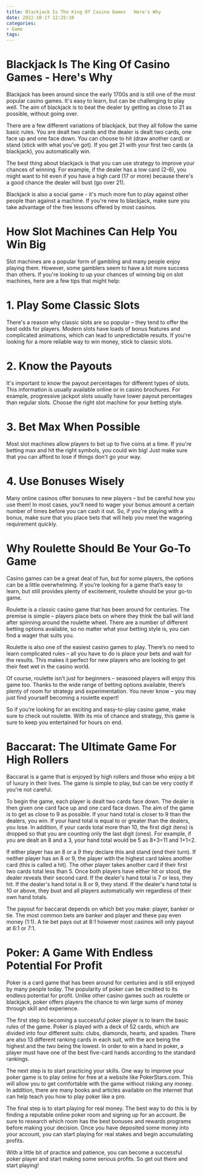 ```yaml
---
title: Blackjack Is The King Of Casino Games   Here's Why
date: 2022-10-17 12:25:10
categories:
- Game
tags:
---
```



#  Blackjack Is The King Of Casino Games - Here's Why

Blackjack has been around since the early 1700s and is still one of the most popular casino games. It's easy to learn, but can be challenging to play well. The aim of blackjack is to beat the dealer by getting as close to 21 as possible, without going over.

There are a few different variations of blackjack, but they all follow the same basic rules. You are dealt two cards and the dealer is dealt two cards, one face up and one face down. You can choose to hit (draw another card) or stand (stick with what you've got). If you get 21 with your first two cards (a blackjack), you automatically win.

The best thing about blackjack is that you can use strategy to improve your chances of winning. For example, if the dealer has a low card (2-6), you might want to hit even if you have a high card (17 or more) because there's a good chance the dealer will bust (go over 21).

Blackjack is also a social game - it's much more fun to play against other people than against a machine. If you're new to blackjack, make sure you take advantage of the free lessons offered by most casinos.

#  How Slot Machines Can Help You Win Big

Slot machines are a popular form of gambling and many people enjoy playing them. However, some gamblers seem to have a lot more success than others. If you're looking to up your chances of winning big on slot machines, here are a few tips that might help:

# 1. Play Some Classic Slots

There's a reason why classic slots are so popular – they tend to offer the best odds for players. Modern slots have loads of bonus features and complicated animations, which can lead to unpredictable results. If you're looking for a more reliable way to win money, stick to classic slots.

# 2. Know the Payouts

It's important to know the payout percentages for different types of slots. This information is usually available online or in casino brochures. For example, progressive jackpot slots usually have lower payout percentages than regular slots. Choose the right slot machine for your betting style.

# 3. Bet Max When Possible

Most slot machines allow players to bet up to five coins at a time. If you're betting max and hit the right symbols, you could win big! Just make sure that you can afford to lose if things don't go your way.

# 4. Use Bonuses Wisely

Many online casinos offer bonuses to new players – but be careful how you use them! In most cases, you'll need to wager your bonus amount a certain number of times before you can cash it out. So, if you're playing with a bonus, make sure that you place bets that will help you meet the wagering requirement quickly.

#  Why Roulette Should Be Your Go-To Game

Casino games can be a great deal of fun, but for some players, the options can be a little overwhelming. If you’re looking for a game that’s easy to learn, but still provides plenty of excitement, roulette should be your go-to game.

Roulette is a classic casino game that has been around for centuries. The premise is simple – players place bets on where they think the ball will land after spinning around the roulette wheel. There are a number of different betting options available, so no matter what your betting style is, you can find a wager that suits you.

Roulette is also one of the easiest casino games to play. There’s no need to learn complicated rules – all you have to do is place your bets and wait for the results. This makes it perfect for new players who are looking to get their feet wet in the casino world.

Of course, roulette isn’t just for beginners – seasoned players will enjoy this game too. Thanks to the wide range of betting options available, there’s plenty of room for strategy and experimentation. You never know – you may just find yourself becoming a roulette expert!

So if you’re looking for an exciting and easy-to-play casino game, make sure to check out roulette. With its mix of chance and strategy, this game is sure to keep you entertained for hours on end.

#  Baccarat: The Ultimate Game For High Rollers

Baccarat is a game that is enjoyed by high rollers and those who enjoy a bit of luxury in their lives. The game is simple to play, but can be very costly if you're not careful.

To begin the game, each player is dealt two cards face down. The dealer is then given one card face up and one card face down. The aim of the game is to get as close to 9 as possible. If your hand total is closer to 9 than the dealers, you win. If your hand total is equal to or greater than the dealers, you lose. In addition, if your cards total more than 10, the first digit (tens) is dropped so that you are counting only the last digit (ones). For example, if you are dealt an 8 and a 3, your hand total would be 5 as 8+3=11 and 1+1=2.

If either player has an 8 or a 9 they declare this and stand (end their turn). If neither player has an 8 or 9, the player with the highest card takes another card (this is called a hit). The other player takes another card if their first two cards total less than 5. Once both players have either hit or stood, the dealer reveals their second card. If the dealer's hand total is 7 or less, they hit. If the dealer's hand total is 8 or 9, they stand. If the dealer's hand total is 10 or above, they bust and all players automatically win regardless of their own hand totals.

The payout for baccarat depends on which bet you make: player, banker or tie. The most common bets are banker and player and these pay even money (1:1). A tie bet pays out at 8:1 however most casinos will only payout at 6:1 or 7:1.

#  Poker: A Game With Endless Potential For Profit

Poker is a card game that has been around for centuries and is still enjoyed by many people today. The popularity of poker can be credited to its endless potential for profit. Unlike other casino games such as roulette or blackjack, poker offers players the chance to win large sums of money through skill and experience.

The first step to becoming a successful poker player is to learn the basic rules of the game. Poker is played with a deck of 52 cards, which are divided into four different suits: clubs, diamonds, hearts, and spades. There are also 13 different ranking cards in each suit, with the ace being the highest and the two being the lowest. In order to win a hand in poker, a player must have one of the best five-card hands according to the standard rankings.

The next step is to start practicing your skills. One way to improve your poker game is to play online for free at a website like PokerStars.com. This will allow you to get comfortable with the game without risking any money. In addition, there are many books and articles available on the internet that can help teach you how to play poker like a pro.

The final step is to start playing for real money. The best way to do this is by finding a reputable online poker room and signing up for an account. Be sure to research which room has the best bonuses and rewards programs before making your decision. Once you have deposited some money into your account, you can start playing for real stakes and begin accumulating profits.

With a little bit of practice and patience, you can become a successful poker player and start making some serious profits. So get out there and start playing!